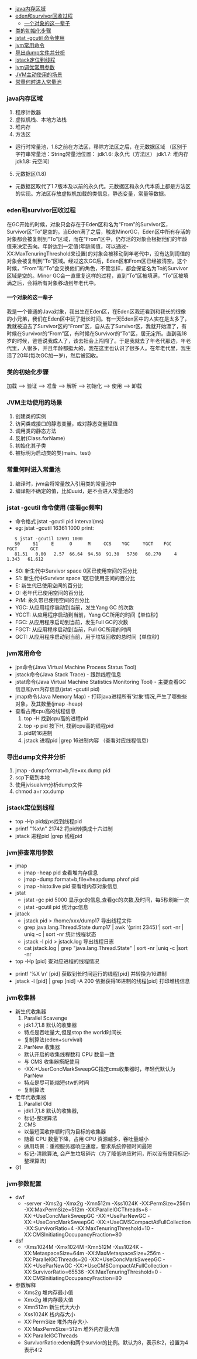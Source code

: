 
<!-- vim-markdown-toc GFM -->

* [java内存区域](#java内存区域)
* [eden和survivor回收过程](#eden和survivor回收过程)
	* [一个对象的这一辈子](#一个对象的这一辈子)
* [类的初始化步骤](#类的初始化步骤)
* [jstat -gcutil 命令使用](#jstat--gcutil-命令使用)
* [jvm常用命令](#jvm常用命令)
* [导出dump文件并分析](#导出dump文件并分析)
* [jstack定位到线程](#jstack定位到线程)
* [jvm调优常用参数](#jvm调优常用参数)
* [JVM主动使用的场景](#jvm主动使用的场景)
* [常量何时进入常量池](#常量何时进入常量池)

<!-- vim-markdown-toc -->
### java内存区域
1. 程序计数器
2. 虚拟机栈、本地方法栈
3. 堆内存
4. 方法区
 + 运行时常量池，1.8之前在方法区，移除方法区之后，在元数据区域
                （区别于字符串常量池：String常量池位置：
				jdk1.6: 永久代（方法区）
				jdk1.7: 堆内存
				jdk1.8: 元空间）
 
5. 元数据区(1.8)
 + 元数据区取代了1.7版本及以前的永久代。元数据区和永久代本质上都是方法区的实现。方法区存放虚拟机加载的类信息，静态变量，常量等数据。

### eden和survivor回收过程
  在GC开始的时候，对象只会存在于Eden区和名为“From”的Survivor区，Survivor区“To”是空的。当Eden满了之后，触发MinorGC，Eden区中所有存活的对象都会被复制到“To”区域，而在“From”区中，仍存活的对象会根据他们的年龄值来决定去向。年龄达到一定值(年龄阈值，可以通过-XX:MaxTenuringThreshold来设置)的对象会被移动到年老代中，没有达到阈值的对象会被复制到“To”区域。经过这次GC后，Eden区和From区已经被清空。这个时候，“From”和“To”会交换他们的角色，不管怎样，都会保证名为To的Survivor区域是空的。Minor GC会一直重复这样的过程，直到“To”区被填满，“To”区被填满之后，会将所有对象移动到年老代中。

#### 一个对象的这一辈子
我是一个普通的Java对象，我出生在Eden区，在Eden区我还看到和我长的很像的小兄弟，我们在Eden区中玩了挺长时间。有一天Eden区中的人实在是太多了，我就被迫去了Survivor区的“From”区，自从去了Survivor区，我就开始漂了，有时候在Survivor的“From”区，有时候在Survivor的“To”区，居无定所。直到我18岁的时候，爸爸说我成人了，该去社会上闯闯了。于是我就去了年老代那边，年老代里，人很多，并且年龄都挺大的，我在这里也认识了很多人。在年老代里，我生活了20年(每次GC加一岁)，然后被回收。

### 类的初始化步骤
加载 --> 验证 --> 准备 --> 解析 --> 初始化 --> 使用 --> 卸载

    
### JVM主动使用的场景
  1. 创建类的实例
  2. 访问类或接口的静态变量，或对静态变量赋值
  3. 调用类的静态方法
  4. 反射(Class.forName)
  5. 初始化其子类
  6. 被标明为启动类的类(main、test)
 
### 常量何时进入常量池
  1. 编译时，jvm会将常量放入引用类的常量池中
  2. 编译期不确定的值，比如uuid，是不会进入常量池的




### jstat -gcutil 命令使用 (查看gc频率)
   + 命令格式 jstat -gcutil pid interval(ms)
  + eg: jstat -gcutil  16361 1000
   print: 
   ```
      $ jstat -gcutil 12691 1000
      S0     S1     E      O      M     CCS    YGC     YGCT    FGC    FGCT     GCT 
      81.51   0.00   2.57  66.64  94.58  91.30   5730   60.270     4    1.343   61.612
   ```
  + S0: 新生代中Survivor space 0区已使用空间的百分比
  + S1: 新生代中Survivor space 1区已使用空间的百分比
  + E: 新生代已使用空间的百分比
  + O: 老年代已使用空间的百分比
  + P/M: 永久带已使用空间的百分比
  + YGC: 从应用程序启动到当前，发生Yang GC 的次数
  + YGCT: 从应用程序启动到当前，Yang GC所用的时间【单位秒】
  + FGC: 从应用程序启动到当前，发生Full GC的次数
  + FGCT: 从应用程序启动到当前，Full GC所用的时间
  + GCT: 从应用程序启动到当前，用于垃圾回收的总时间【单位秒】

### jvm常用命令
  + jps命令(Java Virtual Machine Process Status Tool)
  + jstack命令(Java Stack Trace) - 跟踪线程信息
  + jstat命令(Java Virtual Machine Statistics Monitoring Tool) - 主要查看GC信息和jvm内存信息(jstat -gcutil pid)
  + jmap命令(Java Memory Map) - 打印java进程所有‘对象’情况,产生了哪些些对象，及其数量(jmap -heap)
  + 查看占用cpu高的线程信息
    1. top -H 找到cpu高的进程pid
    2. top -p pid 按下H, 找到cpu高的线程pid
    3. pid转16进制
    4. jstack 进程pid |grep 16进制内容 （查看对应线程信息）
    
### 导出dump文件并分析
  1. jmap -dump:format=b,file=xx.dump pid
  2. scp下载到本地
  3. 使用jvisualvm分析dump文件
  4. chmod a+r xx.dump

### jstack定位到线程
  + top -Hp pid或ps找到线程pid
  + printf "%x\n" 21742 将pid转换成十六进制
  + jstack 进程pid |grep 线程pid 

### jvm排查常用参数
  + jmap
    - jmap -heap pid 查看堆内存信息
    - jmap -dump:format=b,file=heapdump.phrof pid
    - jmap -histo:live pid 查看堆内存对象信息
  + jstat
    - jstat -gc pid 5000 显示gc的信息,查看gc的次数,及时间，每5秒刷新一次
    - jstat -gcutil pid 统计gc信息
  + jatack
    - jstack pid > /home/xxx/dump17 导出线程文件
    - grep java.lang.Thread.State dump17 | awk '{print $2$3$4$5}'| sort -nr | uniq -c | sort -nr 统计线程状态
    - jstack -l pid > jstack.log 导出线程日志
    - cat jstack.log | grep "java.lang.Thread.State" | sort -nr |uniq -c |sort -nr
  + top -Hp [pid] 查对应进程的线程情况
   - printf '%X \n' [pid]  获取到长时间运行的线程[pid] 并转换为16进制
   - jstack -l [pid] | grep [nid] -A 200 依据获得16进制的线程[pid] 打印堆栈信息

### jvm收集器
  + 新生代收集器
    1. Parallel Scavenge  
      - jdk1.7,1.8 默认的收集器
      - 特点是吞吐量大,但是stop the world时间长
      - 复制算法(eden+survival)
    2. ParNew 收集器
      - 默认开启的收集线程数和 CPU 数量一致
      - 与 CMS 收集器搭配使用
      - -XX:+UserConcMarkSweepGC指定cms收集器时，年轻代默认为ParNew
      - 特点是尽可能缩短stw的时间
      - 复制算法
  + 老年代收集器
    1. Parallel Old 
      - jdk1.7,1.8 默认的收集器, 
      - 标记-整理算法
    2. CMS
      - 以最短回收停顿时间为目标的收集器
      - 随着 CPU 数量下降，占用 CPU 资源越多，吞吐量越小
      - 适用场景：重视服务器响应速度，要求系统停顿时间最短
      - 标记-清除算法, 会产生垃圾碎片（为了降低响应时间，所以没有使用标记-整理算法)
  + G1 

### jvm参数配置
  + dwf
    - -server -Xms2g -Xmx2g -Xmn512m -Xss1024K -XX:PermSize=256m -XX:MaxPermSize=512m -XX:ParallelGCThreads=8 -XX:+UseConcMarkSweepGC -XX:+UseParNewGC -XX:+UseConcMarkSweepGC -XX:+UseCMSCompactAtFullCollection -XX:SurvivorRatio=4 -XX:MaxTenuringThreshold=10 -XX:CMSInitiatingOccupancyFraction=80
  + dsf
    - -Xms1024M -Xmx1024M -Xmn512M -Xss1024K -XX:MetaspaceSize=64m -XX:MaxMetaspaceSize=256m -XX:ParallelGCThreads=20 -XX:+UseConcMarkSweepGC -XX:+UseParNewGC -XX:+UseCMSCompactAtFullCollection -XX:SurvivorRatio=65536 -XX:MaxTenuringThreshold=0 -XX:CMSInitiatingOccupancyFraction=80
  + 参数解释
    - Xms2g 堆内存最小值
    - Xmx2g 堆内存最大值
    - Xmn512m 新生代大大小
    - Xss1024K 栈内存大小
    - XX:PermSize 堆外内存大小
    - XX:MaxPermSize=512m 堆外内存最大值
    - XX:ParallelGCThreads 
    - SurvivorRatio:eden和两个survior的比例。默认为8，表示8:2，设置为4表示4:2
